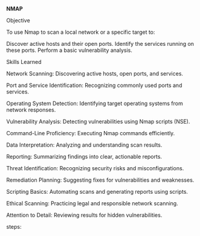 **NMAP**

Objective

To use Nmap to scan a local network or a specific target to:

Discover active hosts and their open ports.
Identify the services running on these ports.
Perform a basic vulnerability analysis.




Skills Learned 

Network Scanning: Discovering active hosts, open ports, and services.

Port and Service Identification: Recognizing commonly used ports and services.

Operating System Detection: Identifying target operating systems from network responses.

Vulnerability Analysis: Detecting vulnerabilities using Nmap scripts (NSE).

Command-Line Proficiency: Executing Nmap commands efficiently.

Data Interpretation: Analyzing and understanding scan results.

Reporting: Summarizing findings into clear, actionable reports.

Threat Identification: Recognizing security risks and misconfigurations.

Remediation Planning: Suggesting fixes for vulnerabilities and weaknesses.

Scripting Basics: Automating scans and generating reports using scripts.

Ethical Scanning: Practicing legal and responsible network scanning.

Attention to Detail: Reviewing results for hidden vulnerabilities.

steps:
